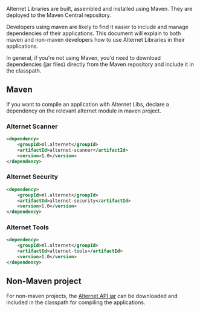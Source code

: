 Alternet Libraries are built, assembled and installed using Maven.
They are deployed to the Maven Central repository.

Developers using maven are likely to find it easier to include and
manage dependencies of their applications. This document will explain
to both maven and non-maven developers how to use Alternet Libraries
in their applications. 

In general, if you're not using Maven, you'd need to
download dependencies (jar files) directly from the Maven repository and
include it in the classpath.

## Maven

If you want to compile an application with Alternet Libs, declare
a dependency on the relevant alternet module in maven project.

### Alternet Scanner

```xml
<dependency>
    <groupId>ml.alternet</groupId>
    <artifactId>alternet-scanner</artifactId>
    <version>1.0</version>
</dependency>
```

### Alternet Security

```xml
<dependency>
    <groupId>ml.alternet</groupId>
    <artifactId>alternet-security</artifactId>
    <version>1.0</version>
</dependency>
```

### Alternet Tools

```xml
<dependency>
    <groupId>ml.alternet</groupId>
    <artifactId>alternet-tools</artifactId>
    <version>1.0</version>
</dependency>
```

## Non-Maven project

For non-maven projects, the [Alternet API jar](http://search.maven.org/#search|ga|1|g%3A%22ml.alternet%22%20AND%20p%3A%22jar%22) can be downloaded and included in the classpath for compiling the applications.
